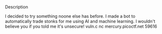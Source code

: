 Description

I decided to try something noone else has before. I made a bot to automatically trade stonks for me using AI and machine learning. I wouldn't believe you if you told me it's unsecure! vuln.c nc mercury.picoctf.net 59616